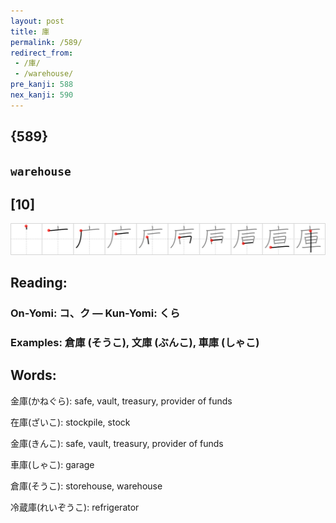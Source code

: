 ```yaml
---
layout: post
title: 庫
permalink: /589/
redirect_from:
 - /庫/
 - /warehouse/
pre_kanji: 588
nex_kanji: 590
---
```


## {589}

## `warehouse`

## [10]

<div class="stroke"><img src="../images/E5BAAB.png" /></div>

## Reading:

### On-Yomi: コ、ク &mdash; Kun-Yomi: くら

### Examples: 倉庫 (そうこ), 文庫 (ぶんこ), 車庫 (しゃこ)

## Words:

金庫(かねぐら): safe, vault, treasury, provider of funds

在庫(ざいこ): stockpile, stock

金庫(きんこ): safe, vault, treasury, provider of funds

車庫(しゃこ): garage

倉庫(そうこ): storehouse, warehouse

冷蔵庫(れいぞうこ): refrigerator
